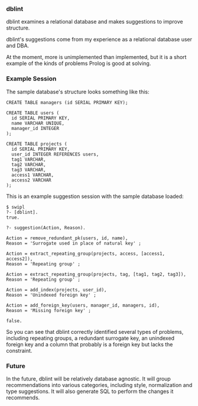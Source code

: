 ### dblint

dblint examines a relational database and makes suggestions to improve
structure.

dblint's suggestions come from my experience as a relational database
user and DBA.

At the moment, more is unimplemented than implemented, but it is a
short example of the kinds of problems Prolog is good at solving. 

### Example Session

The sample database's structure looks something like this:

    CREATE TABLE managers (id SERIAL PRIMARY KEY);

    CREATE TABLE users (
      id SERIAL PRIMARY KEY,
      name VARCHAR UNIQUE,
      manager_id INTEGER
    );

    CREATE TABLE projects (
      id SERIAL PRIMARY KEY,
      user_id INTEGER REFERENCES users,
      tag1 VARCHAR,
      tag2 VARCHAR,
      tag3 VARCHAR,
      access1 VARCHAR,
      access2 VARCHAR
    );

This is an example suggestion session with the sample database loaded:

    $ swipl
    ?- [dblint].
    true.
    
    ?- suggestion(Action, Reason).

    Action = remove_redundant_pk(users, id, name),
    Reason = 'Surrogate used in place of natural key' ;
    
    Action = extract_repeating_group(projects, access, [access1, access2]),
    Reason = 'Repeating group' ;
    
    Action = extract_repeating_group(projects, tag, [tag1, tag2, tag3]),
    Reason = 'Repeating group' ;
    
    Action = add_index(projects, user_id),
    Reason = 'Unindexed foreign key' ;
    
    Action = add_foreign_key(users, manager_id, managers, id),
    Reason = 'Missing foreign key' ;
    
    false.

So you can see that dblint correctly identified several types of
problems, including repeating groups, a redundant surrogate key, an
unindexed foreign key and a column that probably is a foreign key but
lacks the constraint.

### Future

In the future, dblint will be relatively database agnostic. It will
group recommendations into various categories, including style,
normalization and type suggestions. It will also generate SQL to
perform the changes it recommends.
